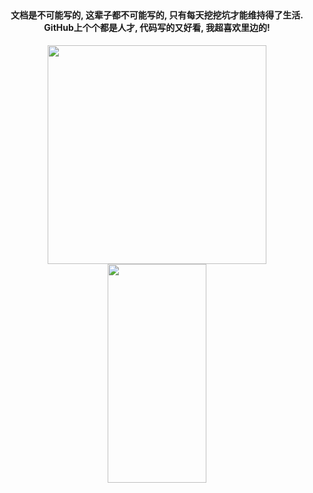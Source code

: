 <h2></h2>

<h4 align="center">
文档是不可能写的, 这辈子都不可能写的, 只有每天挖挖坑才能维持得了生活. GitHub上个个都是人才, 代码写的又好看, 我超喜欢里边的!
</h4>

<p align="center">
  <img src="https://raw.githubusercontent.com/suiyun39/suiyun39/master/Tairitsu.png" width="350">
  <img src="https://github-readme-stats.vercel.app/api?username=suiyun39&show_icons=true&count_private=true&line_height=30" width="56%" height="350">
</p>
